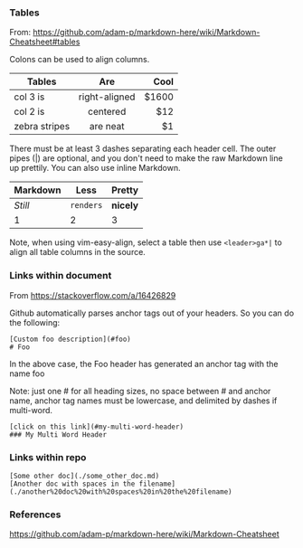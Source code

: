 
### Tables
From: https://github.com/adam-p/markdown-here/wiki/Markdown-Cheatsheet#tables

Colons can be used to align columns.

| Tables        | Are           | Cool  |
| ------------- |:-------------:| -----:|
| col 3 is      | right-aligned | $1600 |
| col 2 is      | centered      |   $12 |
| zebra stripes | are neat      |    $1 |

There must be at least 3 dashes separating each header cell.
The outer pipes (|) are optional, and you don't need to make the
raw Markdown line up prettily. You can also use inline Markdown.

Markdown | Less | Pretty
--- | --- | ---
*Still* | `renders` | **nicely**
1 | 2 | 3

Note, when using vim-easy-align, select a table then use `<leader>ga*|` to align all table columns
in the source.

### Links within document

From https://stackoverflow.com/a/16426829

Github automatically parses anchor tags out of your headers. So you can do the following:

```no-highlight
[Custom foo description](#foo)
# Foo
```

In the above case, the Foo header has generated an anchor tag with the name foo

Note: just one # for all heading sizes, no space between # and anchor name, anchor tag names must be lowercase, and delimited by dashes if multi-word.

```no-highlight
[click on this link](#my-multi-word-header)
### My Multi Word Header
```

### Links within repo
```no-highlight
[Some other doc](./some_other_doc.md)
[Another doc with spaces in the filename](./another%20doc%20with%20spaces%20in%20the%20filename)
```

### References

https://github.com/adam-p/markdown-here/wiki/Markdown-Cheatsheet
